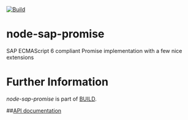 [![Build](https://img.shields.io/travis/sapbuild/node-sap-promise.svg?style=flat-square)](http://travis-ci.org/sapbuild/node-sap-promise)

node-sap-promise
================

SAP ECMAScript 6 compliant Promise implementation with a few nice extensions

Further Information
======================

*node-sap-promise* is part of [BUILD](https://github.com/SAP/BUILD).

##[API documentation](./API.md)
